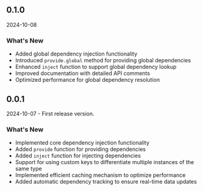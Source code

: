 ## 0.1.0

2024-10-08

### What's New

* Added global dependency injection functionality
* Introduced `provide.global` method for providing global dependencies
* Enhanced `inject` function to support global dependency lookup
* Improved documentation with detailed API comments
* Optimized performance for global dependency resolution

## 0.0.1

2024-10-07 - First release version.

### What's New

* Implemented core dependency injection functionality
* Added `provide` function for providing dependencies
* Added `inject` function for injecting dependencies
* Support for using custom keys to differentiate multiple instances of the same type
* Implemented efficient caching mechanism to optimize performance
* Added automatic dependency tracking to ensure real-time data updates
